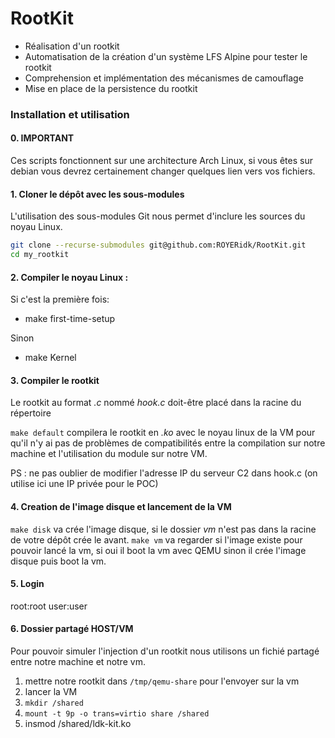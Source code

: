 # RootKit

- Réalisation d'un rootkit
- Automatisation de la création d'un système LFS Alpine pour tester le rootkit
- Comprehension et implémentation des mécanismes de camouflage
- Mise en place de la persistence du rootkit

### Installation et utilisation

#### 0. IMPORTANT
Ces scripts fonctionnent sur une architecture Arch Linux, si vous êtes sur debian vous devrez certainement changer quelques lien vers vos fichiers.

#### 1. Cloner le dépôt avec les sous-modules

L'utilisation des sous-modules Git nous permet d'inclure les sources du noyau Linux.
```bash
git clone --recurse-submodules git@github.com:ROYERidk/RootKit.git
cd my_rootkit
```

#### 2. Compiler le noyau Linux :

Si c'est la première fois:
  - make first-time-setup

Sinon
  - make Kernel

#### 3. Compiler le rootkit

Le rootkit au format *.c* nommé *hook.c* doit-être placé dans la racine du répertoire

`make default` compilera le rootkit en *.ko* avec le noyau linux de la VM pour qu'il n'y ai pas de problèmes de compatibilités entre la compilation sur notre machine et l'utilisation du module sur notre VM.

PS : ne pas oublier de modifier l'adresse IP du serveur C2 dans hook.c (on utilise ici une IP privée pour le POC)

#### 4. Creation de l'image disque et lancement de la VM

`make disk` va crée l'image disque, si le dossier *vm* n'est pas dans la racine de votre dépôt crée le avant.
`make vm` va regarder si l'image existe pour pouvoir lancé la vm, si oui il boot la vm avec QEMU sinon il crée l'image disque puis boot la vm.

#### 5. Login

root:root
user:user

#### 6. Dossier partagé HOST/VM

Pour pouvoir simuler l'injection d'un rootkit nous utilisons un fichié partagé entre notre machine et notre vm.

1. mettre notre rootkit dans `/tmp/qemu-share` pour l'envoyer sur la vm
2. lancer la VM
3. `mkdir /shared`
4. `mount -t 9p -o trans=virtio share /shared`
5. insmod /shared/ldk-kit.ko
